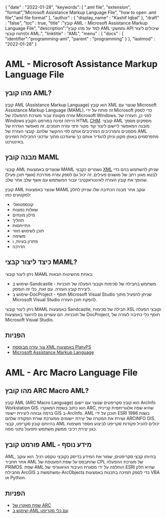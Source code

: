 
{
  "date" : "2022-01-28",
  "keywords": [ ".aml file", "extension", "format","Microsoft Assistance Markup Language File", "how to open .aml file","aml file format" ],
  "author" : {
    "display_name" : "Kashif Iqbal"
},
  "draft" : "false",
  "toc" : true,
  "title" :"קובץ AML - Microsoft Assistance Markup Language File",
  "description":"למד על מהו קובץ AML וממשקי API שיכולים ליצור ולפתוח קובצי AML.",
  "linktitle" : "AML",
  "menu" : {
    "docs" : {
      "identifier":"programming-aml",
      "parent" : "programming"
}
},
  "lastmod" : "2022-01-28"
}

# AML - Microsoft Assistance Markup Language File

## מהו קובץ AML?

קובץ AML (Assistance Markup Language) הוא קובץ XML שנוצר עם Microsoft Assistance Markup Language (MAML). זה פותח על ידי Microsoft כדי לספק עזרה מקוונת עבור מערכת ההפעלה של Microsoft Windows. לפני כן, העזרה של Windows הייתה זמינה בפורמט הקובץ HTML [CHM](/he/web/chm/). קובצי AML מספקים מסמך מובנה המאפשר ליישום ליצור קוד מקור ודפי עזרה תומכים. זה מאפשר הגדרה של מסמכים והמרכיבים המרכיבים אותם לפי ההקשר שלהם. קובצי העזרה של AML מתפרסמים באופן מקוון וניתן להגדיר אותם כך שיעודכנו מתוך עדכוני החבילות הזמינים באינטרנט.

## מבנה קובץ MAML

קובצי AML שנוצרים באמצעות MAML נשמרים כקבצי [XML](/he/web/xml/) שניתן להשתמש בהם כדי לבטא מגוון רחב של מושגים פעילים. זה יכול גם לספק עזרה מודרכת (אשף תוכן פעיל) שהופך את קובץ העזרה לאינטראקטיבי עבור המשתמש עם אשף שלב אחר שלב.

קובץ AML שנוצר באמצעות MAML עוקב אחר מבנה הכתיבה שלו שניתן לחלק למקטעים כמו:

* קונספטואלי
* שאלות נפוצות
* מילון מונחים
* תהליך
* התייחסות
* תוכן לשימוש חוזר
* משימה
* פתרון בעיות, ו
* הדרכה

## כיצד ליצור קבצי MAML?

ניתן ליצור קובצי MAML באחת מהשיטות הבאות:

* שימוש ב-Sandcastle - משתמש בחבילה של סכימות וקובצי הפעלה של תוכניות ליצירת קובץ העזרה. עם זאת, כלי זה הופסק.
* שימוש ב-DocProject - תוסף Microsoft Visual Studio שניתן להפעיל מתוך Microsoft Visual Studio להפקת תוכן העזרה.

ניתן ליצור קובצי MAML באמצעות Sandcastle, חבילה של סכימות XSL וקובצי הפעלה של תוכניות. הם עשויים גם להיווצר באמצעות DocProject, תוסף כלי כתיבה לעזרה של Microsoft Visual Studio.

## הפניות

* [צור עזרה מבוססת XML באמצעות PlatyPS](https://learn.microsoft.com/en-us/powershell/scripting/dev-cross-plat/create-help-using-platyps?view=powershell-7.2)
* [Microsoft Assistance Markup Language](https://en.wikipedia.org/wiki/Microsoft_Assistance_Markup_Language)

# AML - Arc Macro Language File

## מהו קובץ ARC Macro AML?

קובץ AML (ARC Macro Language) הוא קובץ סקריפטים שנוצר עם יישום ArcInfo Workstation GIS. הוא כתוב בשפת המאקרו ARC, שהיא שפה אלגוריתמית קניינית ברמה גבוהה ליצירת יישומי GIS ב-ArcInfo. AML תוכנן על ידי ESRI בשנת 1986 ושירת את המטרה של יצירת יישומים ממערכת שורת הפקודה שלהם ARCINFO GIS. בהיותם קובץ סקריפט, קבצי AML יכולים להכיל פקודות סקריפט לביצוע מספר משימות כגון יצירת רכיבי ממשק משתמש ותפעול נתוני מפה.

## פורמט קובץ AML - מידע נוסף

AML, בהיותו קבצי סקריפטים, שמור את המידע בדיסק כקובצי טקסט רגיל. הוא עוקב אחר תחביר AML שהתבסס על שפת המעטפת של CPL של מערכת ההפעלה PRIMOS. שפת AML הוחלפה על ידי מסגרת העיבוד הגיאוגרפי של ESRI שהיא חלק מחבילת ArcGIS ומשתמשת ב-ArcObjects כדי לספק תמיכה בתכנות באמצעות VBA או Python.

## הפניות

* [שפת מאקרו של ARC](https://en.wikipedia.org/wiki/ARC_Macro_Language)
* [שימוש ב-AML עם כלי סקריפט](https://desktop.arcgis.com/en/arcmap/latest/analyze/creating-tools/using-amls-with-script-tools.htm)

